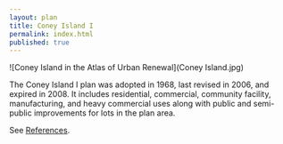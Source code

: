 ```yaml
---
layout: plan
title: Coney Island I
permalink: index.html
published: true
---
```


![Coney Island in the Atlas of Urban Renewal](Coney Island.jpg)

The Coney Island I plan was adopted in 1968, last revised in 2006, and expired in 2008. It includes residential, commercial, community facility, manufacturing, and heavy commercial uses along with public and semi-public improvements for lots in the plan area.

See [References](http://www.urbanreviewer.org/#page=references.html).